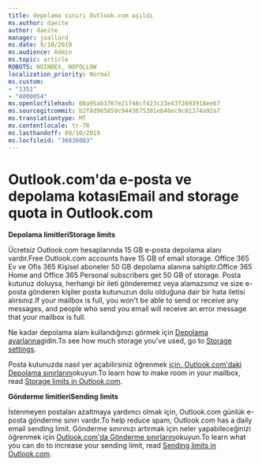 ```yaml
---
title: depolama sınırı Outlook.com aşıldı
ms.author: daeite
author: daeite
manager: joallard
ms.date: 9/10/2019
ms.audience: Admin
ms.topic: article
ROBOTS: NOINDEX, NOFOLLOW
localization_priority: Normal
ms.custom:
- "1351"
- "8000054"
ms.openlocfilehash: 08a95ab3767e21f46cf423c33e43f2693918ee67
ms.sourcegitcommit: b2f8d965859c9443675391eb48ec9c81374a92a7
ms.translationtype: MT
ms.contentlocale: tr-TR
ms.lasthandoff: 09/10/2019
ms.locfileid: "36836083"
---
```

# <a name="email-and-storage-quota-in-outlookcom"></a><span data-ttu-id="6ea1a-102">Outlook.com'da e-posta ve depolama kotası</span><span class="sxs-lookup"><span data-stu-id="6ea1a-102">Email and storage quota in Outlook.com</span></span>

<span data-ttu-id="6ea1a-103">**Depolama limitleri**</span><span class="sxs-lookup"><span data-stu-id="6ea1a-103">**Storage limits**</span></span>

<span data-ttu-id="6ea1a-104">Ücretsiz Outlook.com hesaplarında 15 GB e-posta depolama alanı vardır.</span><span class="sxs-lookup"><span data-stu-id="6ea1a-104">Free Outlook.com accounts have 15 GB of email storage.</span></span> <span data-ttu-id="6ea1a-105">Office 365 Ev ve Ofis 365 Kişisel aboneler 50 GB depolama alanına sahiptir.</span><span class="sxs-lookup"><span data-stu-id="6ea1a-105">Office 365 Home and Office 365 Personal subscribers get 50 GB of storage.</span></span> <span data-ttu-id="6ea1a-106">Posta kutunuz doluysa, herhangi bir ileti gönderemez veya alamazsınız ve size e-posta gönderen kişiler posta kutunuzun dolu olduğuna dair bir hata iletisi alırsınız.</span><span class="sxs-lookup"><span data-stu-id="6ea1a-106">If your mailbox is full, you won't be able to send or receive any messages, and people who send you email will receive an error message that your mailbox is full.</span></span>

<span data-ttu-id="6ea1a-107">Ne kadar depolama alanı kullandığınızı görmek için [Depolama ayarlarına](https://outlook.live.com/mail/options/general/storage)gidin.</span><span class="sxs-lookup"><span data-stu-id="6ea1a-107">To see how much storage you've used, go to [Storage settings](https://outlook.live.com/mail/options/general/storage).</span></span>

<span data-ttu-id="6ea1a-108">Posta kutunuzda nasıl yer açabilirsiniz öğrenmek [için, Outlook.com'daki Depolama sınırlarını](https://support.office.com/article/7ac99134-69e5-4619-ac0b-2d313bba5e9e)okuyun.</span><span class="sxs-lookup"><span data-stu-id="6ea1a-108">To learn how to make room in your mailbox, read [Storage limits in Outlook.com](https://support.office.com/article/7ac99134-69e5-4619-ac0b-2d313bba5e9e).</span></span>

<span data-ttu-id="6ea1a-109">**Gönderme limitleri**</span><span class="sxs-lookup"><span data-stu-id="6ea1a-109">**Sending limits**</span></span>

<span data-ttu-id="6ea1a-110">İstenmeyen postaları azaltmaya yardımcı olmak için, Outlook.com günlük e-posta gönderme sınırı vardır.</span><span class="sxs-lookup"><span data-stu-id="6ea1a-110">To help reduce spam, Outlook.com has a daily email sending limit.</span></span> <span data-ttu-id="6ea1a-111">Gönderme sınırınızı artırmak için neler yapabileceğinizi öğrenmek için [Outlook.com'da Gönderme sınırlarını](https://support.office.com/article/279ee200-594c-40f0-9ec8-bb6af7735c2e)okuyun.</span><span class="sxs-lookup"><span data-stu-id="6ea1a-111">To learn what you can do to increase your sending limit, read [Sending limits in Outlook.com](https://support.office.com/article/279ee200-594c-40f0-9ec8-bb6af7735c2e).</span></span>